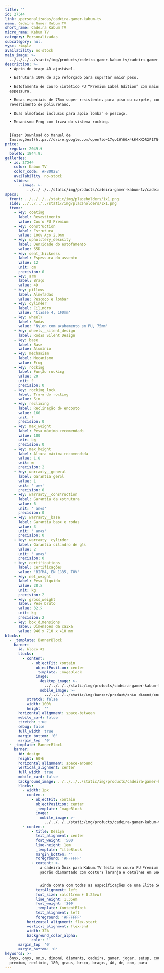 ```yaml
---
title: ''
id: 27544
link: /personalizadas/cadeira-gamer-kabum-tv
name: Cadeira Gamer Kabum TV
short_name: Cadeira Kabum TV
micro_name: Kabum TV
category: Personalizadas
subcategory: null
type: simple
availability: no-stock
main_image: >-
  ../../../../static/img/products/cadeira-gamer-kabum-tv/cadeira-gamer-kabum-tv-00.jpg
description: >-
  • Apoio de braço 4D ajustável.  

  • Estrutura 100% de aço reforçado para suportar maior peso.  

  • Estofamento de couro sintético PU “Premium Label Edition” com maior
  espessura.  

  • Rodas especiais de 75mm super resistentes para piso ou carpete, com
  revestimento de poliuretano.  

  • Duas almofadas inclusas para apoio lombar e pescoço.  

  • Mecanismo Frog com trava do sistema rocking.


  [Fazer Download do Manual de
  Instruções](https://drive.google.com/open?id=17qo26Y80x4kK4XXQR2F1TN-qqdkmXAc4)
price:
  regular: 2049.9
  boleto: 1844.91
galleries:
  - id: 27544
    color: Kabum TV
    color_code: '#F8002E'
    availability: no-stock
    slides:
      - image: >-
          ../../../../static/img/products/cadeira-gamer-kabum-tv/cadeira-gamer-kabum-tv-00.jpg
specs:
  front: ../../../../static/img/placeholders/1x1.png
  side: ../../../../static/img/placeholders/1x1.png
  items:
    - key: coating
      label: Revestimento
      value: Couro PU Premium
    - key: construction
      label: Estrutura
      value: 100% Aço 2.0mm
    - key: upholstery_desnsity
      label: Densidade do estofamento
      value: 65D
    - key: seat_thickness
      label: Espessura do assento
      value: 12
      unit: cm
      precision: 0
    - key: arm
      label: Braço
      value: 4D
    - key: pillows
      label: Almofadas
      value: Pescoço e lombar
    - key: cylinder
      label: Cilindro
      value: 'Classe 4, 100mm'
    - key: wheels
      label: Rodas
      value: 'Nylon com acabamento em PU, 75mm'
    - key: wheels__silent_design
      label: Rodas Silent Design
    - key: base
      label: Base
      value: Alumínio
    - key: mechanism
      label: Mecanismo
      value: Frog
    - key: rocking
      label: Função rocking
      value: 20
      unit: º
      precision: 0
    - key: rocking_lock
      label: Trava do rocking
      value: Sim
    - key: reclining
      label: Reclinação do encosto
      value: 160
      unit: º
      precision: 0
    - key: max_weight
      label: Peso máximo recomendado
      value: 100
      unit: kg
      precision: 0
    - key: max_height
      label: Altura máxima recomendada
      value: 1.8
      unit: m
      precision: 2
    - key: warranty__general
      label: Garantia geral
      value: 1
      unit: ' ano'
      precision: 0
    - key: warranty__construction
      label: Garantia da estrutura
      value: 6
      unit: ' anos'
      precision: 0
    - key: warranty__base
      label: Garantia base e rodas
      value: 3
      unit: ' anos'
      precision: 0
    - key: warranty__cylinder
      label: Garantia cilindro de gás
      value: 2
      unit: ' anos'
      precision: 0
    - key: certifications
      label: Certificações
      value: 'BIFMA, EN 1335, TUV'
    - key: net_weight
      label: Peso líquido
      value: 28.5
      unit: kg
      precision: 2
    - key: gross_weight
      label: Peso bruto
      value: 32.5
      unit: kg
      precision: 2
    - key: box_dimensions
      label: Dimensões da caixa
      value: 940 x 710 x 410 mm
blocks:
  - _template: BannerBlock
    banner:
      id: bloco 01
      blocks:
        - content:
            - objectFit: contain
              objectPosition: center
              _template: ImageBlock
              image:
                desktop_image: >-
                  ../../../../static/img/products/cadeira-gamer-kabum-tv/banner-01.jpg
                mobile_image: >-
                  ../../../../static/img/banner/product/onix-dimond/onix-construcao__mobile.jpg
          stretch: false
          width: 100%
          height: ''
      horizontal_alignment: space-between
      mobile_card: false
      stretch: true
      debug: false
      full_width: true
      margin_bottom: '0'
      margin_top: '0'
  - _template: BannerBlock
    banner:
      id: design
      height: 60vh
      horizontal_alignment: space-around
      vertical_alignment: center
      full_width: true
      mobile_card: false
      background_image: ../../../../static/img/products/cadeira-gamer-kabum-tv/banner-02.jpg
      blocks:
        - width: 1px
          content:
            - objectFit: contain
              objectPosition: center
              _template: ImageBlock
              image:
                mobile_image: >-
                  ../../../../static/img/products/cadeira-gamer-kabum-tv/banner-02.jpg
        - content:
            - title: Design
              text_alignment: center
              font_weight: '500'
              line-height: 1em
              _template: TitleBlock
              margin_bottom: ''
              foreground: '#FFFFFF'
            - content: >-
                A cadeira Ônix para Kabum.TV feita em couro PU Premium possui
                padrão diamantado com costura laranja e detalhes em Suede.


                Ainda conta com todas as especificações de uma Elite Series.
              textAlignment: left
              font_size: calc(1rem + 0.25vw)
              line_height: 1.35em
              font_weight: '300'
              _template: ContentBlock
              text_alignment: left
              foreground: '#FFFFFF'
          horizontal_alignment: flex-start
          vertical_alignment: flex-end
          width: 32%
          background_color_alpha:
            color: ''
      margin_top: '0'
      margin_bottom: '0'
keywords: >-
  ônyx, onyx, onix, dimond, diamante, cadeira, gamer, jogar, setup, couro, pu,
  premium, reclinio, 180, graus, braço, braços, 4d, de, com, para
---
```

